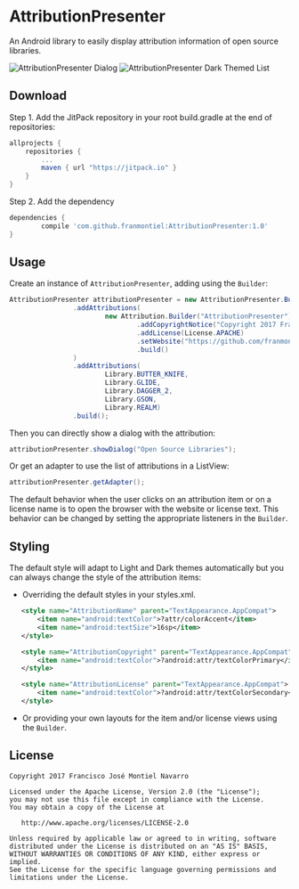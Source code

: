 AttributionPresenter
=================
An Android library to easily display attribution information of open source libraries.

![AttributionPresenter Dialog](https://github.com/franmontiel/AttributionPresenter/blob/master/screenshot-dialog.png)
![AttributionPresenter Dark Themed List](https://github.com/franmontiel/AttributionPresenter/blob/master/screenshot-dark-theme.png)

Download
--------
Step 1. Add the JitPack repository in your root build.gradle at the end of repositories:
```groovy
allprojects {
    repositories {
        ...
        maven { url "https://jitpack.io" }
    }
}
```
Step 2. Add the dependency
```groovy
dependencies {
        compile 'com.github.franmontiel:AttributionPresenter:1.0'
}   
```
Usage
-----
Create an instance of `AttributionPresenter`, adding using the `Builder`:
```java
AttributionPresenter attributionPresenter = new AttributionPresenter.Builder(context)
                .addAttributions(
                        new Attribution.Builder("AttributionPresenter")
                                .addCopyrightNotice("Copyright 2017 Francisco José Montiel Navarro")
                                .addLicense(License.APACHE)
                                .setWebsite("https://github.com/franmontiel/AttributionPresenter")
                                .build()
                )
                .addAttributions(
                        Library.BUTTER_KNIFE,
                        Library.GLIDE,
                        Library.DAGGER_2,
                        Library.GSON,
                        Library.REALM)
                .build();
```
Then you can directly show a dialog with the attribution:
```java
attributionPresenter.showDialog("Open Source Libraries");
```
Or get an adapter to use the list of attributions in a ListView:
```java
attributionPresenter.getAdapter();
```
The default behavior when the user clicks on an attribution item or on a license name is to open the browser with the website or license text. This behavior can be changed by setting the appropriate listeners in the `Builder`.

Styling
-----
The default style will adapt to Light and Dark themes automatically but you can always change the style of the attribution items:
* Overriding the default styles in your styles.xml.
 ```xml
    <style name="AttributionName" parent="TextAppearance.AppCompat">
        <item name="android:textColor">?attr/colorAccent</item>
        <item name="android:textSize">16sp</item>
    </style>

    <style name="AttributionCopyright" parent="TextAppearance.AppCompat">
        <item name="android:textColor">?android:attr/textColorPrimary</item>
    </style>

    <style name="AttributionLicense" parent="TextAppearance.AppCompat">
        <item name="android:textColor">?android:attr/textColorSecondary</item>
    </style>
 ```
* Or providing your own layouts for the item and/or license views using the `Builder`.

License
-------
    Copyright 2017 Francisco José Montiel Navarro

    Licensed under the Apache License, Version 2.0 (the "License");
    you may not use this file except in compliance with the License.
    You may obtain a copy of the License at

       http://www.apache.org/licenses/LICENSE-2.0

    Unless required by applicable law or agreed to in writing, software
    distributed under the License is distributed on an "AS IS" BASIS,
    WITHOUT WARRANTIES OR CONDITIONS OF ANY KIND, either express or implied.
    See the License for the specific language governing permissions and
    limitations under the License.
